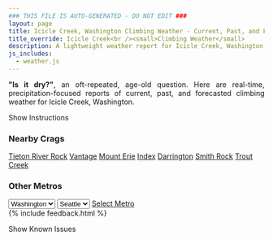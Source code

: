 ```yaml
---
### THIS FILE IS AUTO-GENERATED - DO NOT EDIT ###
layout: page
title: Icicle Creek, Washington Climbing Weather - Current, Past, and Forecasted Report
title_override: Icicle Creek<br /><small>Climbing Weather</small>
description: A lightweight weather report for Icicle Creek, Washington. Optimized for slow internet connections.
js_includes:
  - weather.js
---
```


<section class="measure center lh-copy f5-ns f6 ph2 mv4" style="text-align: justify;">
<strong>"Is it dry?"</strong>, an oft-repeated, age-old question. Here are real-time,
precipitation-focused reports of current, past, and forecasted climbing weather for Icicle Creek, Washington.
</section>

<p id="settings-toggle" class="mw5 b center tc hover-light-red black-70 pointer">Show Instructions</p>
<section id="settings" class="overflow-hidden" style="display:none;">
    <div class="mv2 ph2 center">
        <div class="fn f6 tc pv2">
            <p class="measure lh-copy center"><strong>Show/hide hourly forecasts</strong> by clicking the desired day.</p>
            <hr class="mw5 p0 mv2 o-60 b0 bt b--light-red light-red bg-light-red">
            <p class="measure lh-copy center"><strong>Current and Past conditions</strong> are measured by the nearest weather station. <strong>Forecast conditions</strong> are calculated and polled separately.</p>
            <hr class="mw5 p0 mv2 o-60 b0 bt b--light-red light-red bg-light-red">
            <p class="measure lh-copy center"><strong>Having issues?</strong> Try <a id="clear-cache" class="no-underline relative fancy-link light-red hover-light-red" href="#">clearing the local cache</a>.</p>
            <hr class="mw5 p0 mv2 o-60 b0 bt b--light-red light-red bg-light-red">
            <p class="measure lh-copy center">Weather data sourced from <a class="no-underline fancy-link relative light-red" target="_blank" href="https://www.weather.gov/documentation/services-web-api">weather.gov</a>.</p>
        </div>
    </div>
</section>
<section id="weather" data-crag="icicle-creek-washington" class="mv4-ns mv3 ph2 center"></section>
<section id="nearby" class="tc lh-copy">
  <h3>Nearby Crags</h3>
<a class="nowrap no-underline fancy-link relative light-red mh3" href="/crags/tieton-river-rock-washington-weather.html">Tieton River Rock</a>
<a class="nowrap no-underline fancy-link relative light-red mh3" href="/crags/vantage-washington-weather.html">Vantage</a>
<a class="nowrap no-underline fancy-link relative light-red mh3" href="/crags/mount-erie-washington-weather.html">Mount Erie</a>
<a class="nowrap no-underline fancy-link relative light-red mh3" href="/crags/index-washington-weather.html">Index</a>
<a class="nowrap no-underline fancy-link relative light-red mh3" href="/crags/darrington-washington-weather.html">Darrington</a>
<a class="nowrap no-underline fancy-link relative light-red mh3" href="/crags/smith-rock-oregon-weather.html">Smith Rock</a>
<a class="nowrap no-underline fancy-link relative light-red mh3" href="/crags/trout-creek-oregon-weather.html">Trout Creek</a>
</section>
<section id="nearby" class="tc lh-copy">
  <h3>Other Metros</h3>
  <select class="ma1 bg-near-white pa2" id="stateSel">
    <option value="Texas">Texas</option>
    <option value="Washington" selected>Washington</option>
    <option value="Colorado">Colorado</option>
    <option value="Tennessee">Tennessee</option>
    <option value="Utah">Utah</option>
    <option value="California">California</option>
  </select>
  <select class="ma1 bg-near-white pa2" id="citySel">
    <option value="Seattle" selected>Seattle</option>
  </select>
  <a id="selectMetro" class="f6 link dim ph3 pv2 ma1 dib white bg-light-red" href="/crags/seattle-washington-weather.html">Select Metro</a>
  <script>
    var states = [];
    states["Texas"] = "Austin"
    states["Washington"] = "Seattle"
    states["Colorado"] = "Denver"
    states["Tennessee"] = "Nashville"
    states["Utah"] = "Salt Lake City"
    states["California"] = "San Francisco|Los Angeles"
  </script>
</section>
{% include feedback.html %}
<p id="issues-toggle" class="mw5 b center tc hover-light-red black-70 pointer">Show Known Issues</p>
<section id="issues" class="overflow-hidden tc f6">
</section>

<script>
  var weekly_OTX_35_103 = {"updated":"2022-06-11T03:34:21+00:00","units":"us","forecastGenerator":"BaselineForecastGenerator","generatedAt":"2022-06-11T08:37:29+00:00","updateTime":"2022-06-11T03:34:21+00:00","validTimes":"2022-06-10T21:00:00+00:00/P7DT4H","elevation":{"unitCode":"wmoUnit:m","value":627.888},"periods":[{"number":1,"name":"Overnight","startTime":"2022-06-11T01:00:00-07:00","endTime":"2022-06-11T06:00:00-07:00","isDaytime":false,"temperature":49,"temperatureUnit":"F","temperatureTrend":null,"windSpeed":"5 mph","windDirection":"SE","icon":"https://api.weather.gov/icons/land/night/rain,50?size=medium","shortForecast":"Chance Light Rain","detailedForecast":"A chance of rain. Mostly cloudy, with a low around 49. Southeast wind around 5 mph. Chance of precipitation is 50%. New rainfall amounts less than a tenth of an inch possible."},{"number":2,"name":"Saturday","startTime":"2022-06-11T06:00:00-07:00","endTime":"2022-06-11T18:00:00-07:00","isDaytime":true,"temperature":66,"temperatureUnit":"F","temperatureTrend":"falling","windSpeed":"3 to 14 mph","windDirection":"W","icon":"https://api.weather.gov/icons/land/day/rain,20?size=medium","shortForecast":"Slight Chance Light Rain","detailedForecast":"A slight chance of rain. Mostly sunny. High near 66, with temperatures falling to around 63 in the afternoon. West wind 3 to 14 mph, with gusts as high as 23 mph. Chance of precipitation is 20%. New rainfall amounts less than a tenth of an inch possible."},{"number":3,"name":"Saturday Night","startTime":"2022-06-11T18:00:00-07:00","endTime":"2022-06-12T06:00:00-07:00","isDaytime":false,"temperature":46,"temperatureUnit":"F","temperatureTrend":null,"windSpeed":"5 to 14 mph","windDirection":"W","icon":"https://api.weather.gov/icons/land/night/rain,20/sct?size=medium","shortForecast":"Slight Chance Light Rain then Partly Cloudy","detailedForecast":"A slight chance of rain before 11pm. Partly cloudy, with a low around 46. West wind 5 to 14 mph, with gusts as high as 23 mph. Chance of precipitation is 20%."},{"number":4,"name":"Sunday","startTime":"2022-06-12T06:00:00-07:00","endTime":"2022-06-12T18:00:00-07:00","isDaytime":true,"temperature":61,"temperatureUnit":"F","temperatureTrend":null,"windSpeed":"5 to 10 mph","windDirection":"W","icon":"https://api.weather.gov/icons/land/day/rain,30/rain,40?size=medium","shortForecast":"Chance Light Rain","detailedForecast":"A chance of rain after 11am. Partly sunny, with a high near 61. West wind 5 to 10 mph. Chance of precipitation is 40%. New rainfall amounts less than a tenth of an inch possible."},{"number":5,"name":"Sunday Night","startTime":"2022-06-12T18:00:00-07:00","endTime":"2022-06-13T06:00:00-07:00","isDaytime":false,"temperature":43,"temperatureUnit":"F","temperatureTrend":null,"windSpeed":"10 mph","windDirection":"W","icon":"https://api.weather.gov/icons/land/night/rain,40?size=medium","shortForecast":"Chance Light Rain","detailedForecast":"A chance of rain before 5am, then a chance of rain showers. Mostly cloudy, with a low around 43. West wind around 10 mph. Chance of precipitation is 40%. New rainfall amounts less than a tenth of an inch possible."},{"number":6,"name":"Monday","startTime":"2022-06-13T06:00:00-07:00","endTime":"2022-06-13T18:00:00-07:00","isDaytime":true,"temperature":53,"temperatureUnit":"F","temperatureTrend":null,"windSpeed":"8 to 16 mph","windDirection":"W","icon":"https://api.weather.gov/icons/land/day/rain_showers,50?size=medium","shortForecast":"Chance Rain Showers","detailedForecast":"A chance of rain showers. Partly sunny, with a high near 53. Chance of precipitation is 50%."},{"number":7,"name":"Monday Night","startTime":"2022-06-13T18:00:00-07:00","endTime":"2022-06-14T06:00:00-07:00","isDaytime":false,"temperature":41,"temperatureUnit":"F","temperatureTrend":null,"windSpeed":"13 to 16 mph","windDirection":"W","icon":"https://api.weather.gov/icons/land/night/rain_showers,20?size=medium","shortForecast":"Slight Chance Rain Showers","detailedForecast":"A slight chance of rain showers. Mostly cloudy, with a low around 41. Chance of precipitation is 20%."},{"number":8,"name":"Tuesday","startTime":"2022-06-14T06:00:00-07:00","endTime":"2022-06-14T18:00:00-07:00","isDaytime":true,"temperature":56,"temperatureUnit":"F","temperatureTrend":null,"windSpeed":"13 mph","windDirection":"W","icon":"https://api.weather.gov/icons/land/day/rain_showers,20/sct?size=medium","shortForecast":"Slight Chance Rain Showers then Mostly Sunny","detailedForecast":"A slight chance of rain showers before 11am. Mostly sunny, with a high near 56. Chance of precipitation is 20%."},{"number":9,"name":"Tuesday Night","startTime":"2022-06-14T18:00:00-07:00","endTime":"2022-06-15T06:00:00-07:00","isDaytime":false,"temperature":41,"temperatureUnit":"F","temperatureTrend":null,"windSpeed":"8 to 13 mph","windDirection":"W","icon":"https://api.weather.gov/icons/land/night/sct?size=medium","shortForecast":"Partly Cloudy","detailedForecast":"Partly cloudy, with a low around 41."},{"number":10,"name":"Wednesday","startTime":"2022-06-15T06:00:00-07:00","endTime":"2022-06-15T18:00:00-07:00","isDaytime":true,"temperature":62,"temperatureUnit":"F","temperatureTrend":null,"windSpeed":"5 to 8 mph","windDirection":"S","icon":"https://api.weather.gov/icons/land/day/sct?size=medium","shortForecast":"Mostly Sunny","detailedForecast":"Mostly sunny, with a high near 62."},{"number":11,"name":"Wednesday Night","startTime":"2022-06-15T18:00:00-07:00","endTime":"2022-06-16T06:00:00-07:00","isDaytime":false,"temperature":46,"temperatureUnit":"F","temperatureTrend":null,"windSpeed":"7 mph","windDirection":"W","icon":"https://api.weather.gov/icons/land/night/rain_showers,20?size=medium","shortForecast":"Slight Chance Rain Showers","detailedForecast":"A slight chance of rain showers after 11pm. Partly cloudy, with a low around 46. Chance of precipitation is 20%."},{"number":12,"name":"Thursday","startTime":"2022-06-16T06:00:00-07:00","endTime":"2022-06-16T18:00:00-07:00","isDaytime":true,"temperature":65,"temperatureUnit":"F","temperatureTrend":null,"windSpeed":"8 mph","windDirection":"W","icon":"https://api.weather.gov/icons/land/day/rain_showers,30?size=medium","shortForecast":"Chance Rain Showers","detailedForecast":"A chance of rain showers. Mostly sunny, with a high near 65. Chance of precipitation is 30%."},{"number":13,"name":"Thursday Night","startTime":"2022-06-16T18:00:00-07:00","endTime":"2022-06-17T06:00:00-07:00","isDaytime":false,"temperature":47,"temperatureUnit":"F","temperatureTrend":null,"windSpeed":"8 mph","windDirection":"W","icon":"https://api.weather.gov/icons/land/night/rain_showers,20?size=medium","shortForecast":"Slight Chance Rain Showers","detailedForecast":"A slight chance of rain showers. Partly cloudy, with a low around 47. Chance of precipitation is 20%."},{"number":14,"name":"Friday","startTime":"2022-06-17T06:00:00-07:00","endTime":"2022-06-17T18:00:00-07:00","isDaytime":true,"temperature":65,"temperatureUnit":"F","temperatureTrend":null,"windSpeed":"8 mph","windDirection":"NW","icon":"https://api.weather.gov/icons/land/day/rain_showers,20?size=medium","shortForecast":"Slight Chance Rain Showers","detailedForecast":"A slight chance of rain showers. Mostly sunny, with a high near 65. Chance of precipitation is 20%."}]}
  var hourly_OTX_35_103 = {"@context":["https://geojson.org/geojson-ld/geojson-context.jsonld",{"@version":"1.1","wx":"https://api.weather.gov/ontology#","geo":"http://www.opengis.net/ont/geosparql#","unit":"http://codes.wmo.int/common/unit/","@vocab":"https://api.weather.gov/ontology#"}],"type":"Feature","geometry":{"type":"Polygon","coordinates":[[[-120.7345075,47.548385],[-120.72864890000001,47.527796900000006],[-120.69818380000001,47.5317458],[-120.70403590000001,47.5523341],[-120.7345075,47.548385]]]},"properties":{"updated":"2022-06-11T03:34:21+00:00","units":"us","forecastGenerator":"HourlyForecastGenerator","generatedAt":"2022-06-11T08:37:29+00:00","updateTime":"2022-06-11T03:34:21+00:00","validTimes":"2022-06-10T21:00:00+00:00/P7DT4H","elevation":{"unitCode":"wmoUnit:m","value":627.888},"periods":[{"number":1,"name":"","startTime":"2022-06-11T01:00:00-07:00","endTime":"2022-06-11T02:00:00-07:00","isDaytime":false,"temperature":51,"temperatureUnit":"F","temperatureTrend":null,"windSpeed":"5 mph","windDirection":"SE","icon":"https://api.weather.gov/icons/land/night/rain,50?size=small","shortForecast":"Chance Light Rain","detailedForecast":""},{"number":2,"name":"","startTime":"2022-06-11T02:00:00-07:00","endTime":"2022-06-11T03:00:00-07:00","isDaytime":false,"temperature":50,"temperatureUnit":"F","temperatureTrend":null,"windSpeed":"3 mph","windDirection":"NE","icon":"https://api.weather.gov/icons/land/night/rain,50?size=small","shortForecast":"Chance Light Rain","detailedForecast":""},{"number":3,"name":"","startTime":"2022-06-11T03:00:00-07:00","endTime":"2022-06-11T04:00:00-07:00","isDaytime":false,"temperature":50,"temperatureUnit":"F","temperatureTrend":null,"windSpeed":"2 mph","windDirection":"N","icon":"https://api.weather.gov/icons/land/night/rain,50?size=small","shortForecast":"Chance Light Rain","detailedForecast":""},{"number":4,"name":"","startTime":"2022-06-11T04:00:00-07:00","endTime":"2022-06-11T05:00:00-07:00","isDaytime":false,"temperature":50,"temperatureUnit":"F","temperatureTrend":null,"windSpeed":"5 mph","windDirection":"SE","icon":"https://api.weather.gov/icons/land/night/rain,50?size=small","shortForecast":"Chance Light Rain","detailedForecast":""},{"number":5,"name":"","startTime":"2022-06-11T05:00:00-07:00","endTime":"2022-06-11T06:00:00-07:00","isDaytime":false,"temperature":49,"temperatureUnit":"F","temperatureTrend":null,"windSpeed":"3 mph","windDirection":"S","icon":"https://api.weather.gov/icons/land/night/rain,20?size=small","shortForecast":"Slight Chance Light Rain","detailedForecast":""},{"number":6,"name":"","startTime":"2022-06-11T06:00:00-07:00","endTime":"2022-06-11T07:00:00-07:00","isDaytime":true,"temperature":49,"temperatureUnit":"F","temperatureTrend":null,"windSpeed":"3 mph","windDirection":"S","icon":"https://api.weather.gov/icons/land/day/rain,20?size=small","shortForecast":"Slight Chance Light Rain","detailedForecast":""},{"number":7,"name":"","startTime":"2022-06-11T07:00:00-07:00","endTime":"2022-06-11T08:00:00-07:00","isDaytime":true,"temperature":53,"temperatureUnit":"F","temperatureTrend":null,"windSpeed":"3 mph","windDirection":"S","icon":"https://api.weather.gov/icons/land/day/rain,20?size=small","shortForecast":"Slight Chance Light Rain","detailedForecast":""},{"number":8,"name":"","startTime":"2022-06-11T08:00:00-07:00","endTime":"2022-06-11T09:00:00-07:00","isDaytime":true,"temperature":55,"temperatureUnit":"F","temperatureTrend":null,"windSpeed":"5 mph","windDirection":"NW","icon":"https://api.weather.gov/icons/land/day/rain,20?size=small","shortForecast":"Slight Chance Light Rain","detailedForecast":""},{"number":9,"name":"","startTime":"2022-06-11T09:00:00-07:00","endTime":"2022-06-11T10:00:00-07:00","isDaytime":true,"temperature":58,"temperatureUnit":"F","temperatureTrend":null,"windSpeed":"5 mph","windDirection":"NW","icon":"https://api.weather.gov/icons/land/day/rain,20?size=small","shortForecast":"Slight Chance Light Rain","detailedForecast":""},{"number":10,"name":"","startTime":"2022-06-11T10:00:00-07:00","endTime":"2022-06-11T11:00:00-07:00","isDaytime":true,"temperature":60,"temperatureUnit":"F","temperatureTrend":null,"windSpeed":"5 mph","windDirection":"NW","icon":"https://api.weather.gov/icons/land/day/rain,20?size=small","shortForecast":"Slight Chance Light Rain","detailedForecast":""},{"number":11,"name":"","startTime":"2022-06-11T11:00:00-07:00","endTime":"2022-06-11T12:00:00-07:00","isDaytime":true,"temperature":61,"temperatureUnit":"F","temperatureTrend":null,"windSpeed":"10 mph","windDirection":"NW","icon":"https://api.weather.gov/icons/land/day/rain,20?size=small","shortForecast":"Slight Chance Light Rain","detailedForecast":""},{"number":12,"name":"","startTime":"2022-06-11T12:00:00-07:00","endTime":"2022-06-11T13:00:00-07:00","isDaytime":true,"temperature":64,"temperatureUnit":"F","temperatureTrend":null,"windSpeed":"10 mph","windDirection":"NW","icon":"https://api.weather.gov/icons/land/day/rain,20?size=small","shortForecast":"Slight Chance Light Rain","detailedForecast":""},{"number":13,"name":"","startTime":"2022-06-11T13:00:00-07:00","endTime":"2022-06-11T14:00:00-07:00","isDaytime":true,"temperature":65,"temperatureUnit":"F","temperatureTrend":null,"windSpeed":"10 mph","windDirection":"NW","icon":"https://api.weather.gov/icons/land/day/rain,20?size=small","shortForecast":"Slight Chance Light Rain","detailedForecast":""},{"number":14,"name":"","startTime":"2022-06-11T14:00:00-07:00","endTime":"2022-06-11T15:00:00-07:00","isDaytime":true,"temperature":65,"temperatureUnit":"F","temperatureTrend":null,"windSpeed":"14 mph","windDirection":"W","icon":"https://api.weather.gov/icons/land/day/rain,20?size=small","shortForecast":"Slight Chance Light Rain","detailedForecast":""},{"number":15,"name":"","startTime":"2022-06-11T15:00:00-07:00","endTime":"2022-06-11T16:00:00-07:00","isDaytime":true,"temperature":66,"temperatureUnit":"F","temperatureTrend":null,"windSpeed":"14 mph","windDirection":"W","icon":"https://api.weather.gov/icons/land/day/rain,20?size=small","shortForecast":"Slight Chance Light Rain","detailedForecast":""},{"number":16,"name":"","startTime":"2022-06-11T16:00:00-07:00","endTime":"2022-06-11T17:00:00-07:00","isDaytime":true,"temperature":65,"temperatureUnit":"F","temperatureTrend":null,"windSpeed":"14 mph","windDirection":"W","icon":"https://api.weather.gov/icons/land/day/rain?size=small","shortForecast":"Slight Chance Light Rain","detailedForecast":""},{"number":17,"name":"","startTime":"2022-06-11T17:00:00-07:00","endTime":"2022-06-11T18:00:00-07:00","isDaytime":true,"temperature":63,"temperatureUnit":"F","temperatureTrend":null,"windSpeed":"14 mph","windDirection":"W","icon":"https://api.weather.gov/icons/land/day/rain?size=small","shortForecast":"Slight Chance Light Rain","detailedForecast":""},{"number":18,"name":"","startTime":"2022-06-11T18:00:00-07:00","endTime":"2022-06-11T19:00:00-07:00","isDaytime":false,"temperature":62,"temperatureUnit":"F","temperatureTrend":null,"windSpeed":"14 mph","windDirection":"W","icon":"https://api.weather.gov/icons/land/night/rain?size=small","shortForecast":"Slight Chance Light Rain","detailedForecast":""},{"number":19,"name":"","startTime":"2022-06-11T19:00:00-07:00","endTime":"2022-06-11T20:00:00-07:00","isDaytime":false,"temperature":59,"temperatureUnit":"F","temperatureTrend":null,"windSpeed":"14 mph","windDirection":"W","icon":"https://api.weather.gov/icons/land/night/rain?size=small","shortForecast":"Slight Chance Light Rain","detailedForecast":""},{"number":20,"name":"","startTime":"2022-06-11T20:00:00-07:00","endTime":"2022-06-11T21:00:00-07:00","isDaytime":false,"temperature":56,"temperatureUnit":"F","temperatureTrend":null,"windSpeed":"14 mph","windDirection":"W","icon":"https://api.weather.gov/icons/land/night/rain?size=small","shortForecast":"Slight Chance Light Rain","detailedForecast":""},{"number":21,"name":"","startTime":"2022-06-11T21:00:00-07:00","endTime":"2022-06-11T22:00:00-07:00","isDaytime":false,"temperature":52,"temperatureUnit":"F","temperatureTrend":null,"windSpeed":"14 mph","windDirection":"W","icon":"https://api.weather.gov/icons/land/night/rain?size=small","shortForecast":"Slight Chance Light Rain","detailedForecast":""},{"number":22,"name":"","startTime":"2022-06-11T22:00:00-07:00","endTime":"2022-06-11T23:00:00-07:00","isDaytime":false,"temperature":52,"temperatureUnit":"F","temperatureTrend":null,"windSpeed":"14 mph","windDirection":"W","icon":"https://api.weather.gov/icons/land/night/rain?size=small","shortForecast":"Slight Chance Light Rain","detailedForecast":""},{"number":23,"name":"","startTime":"2022-06-11T23:00:00-07:00","endTime":"2022-06-12T00:00:00-07:00","isDaytime":false,"temperature":49,"temperatureUnit":"F","temperatureTrend":null,"windSpeed":"12 mph","windDirection":"W","icon":"https://api.weather.gov/icons/land/night/few?size=small","shortForecast":"Mostly Clear","detailedForecast":""},{"number":24,"name":"","startTime":"2022-06-12T00:00:00-07:00","endTime":"2022-06-12T01:00:00-07:00","isDaytime":false,"temperature":48,"temperatureUnit":"F","temperatureTrend":null,"windSpeed":"12 mph","windDirection":"W","icon":"https://api.weather.gov/icons/land/night/few?size=small","shortForecast":"Mostly Clear","detailedForecast":""},{"number":25,"name":"","startTime":"2022-06-12T01:00:00-07:00","endTime":"2022-06-12T02:00:00-07:00","isDaytime":false,"temperature":47,"temperatureUnit":"F","temperatureTrend":null,"windSpeed":"12 mph","windDirection":"W","icon":"https://api.weather.gov/icons/land/night/few?size=small","shortForecast":"Mostly Clear","detailedForecast":""},{"number":26,"name":"","startTime":"2022-06-12T02:00:00-07:00","endTime":"2022-06-12T03:00:00-07:00","isDaytime":false,"temperature":47,"temperatureUnit":"F","temperatureTrend":null,"windSpeed":"7 mph","windDirection":"W","icon":"https://api.weather.gov/icons/land/night/sct?size=small","shortForecast":"Partly Cloudy","detailedForecast":""},{"number":27,"name":"","startTime":"2022-06-12T03:00:00-07:00","endTime":"2022-06-12T04:00:00-07:00","isDaytime":false,"temperature":47,"temperatureUnit":"F","temperatureTrend":null,"windSpeed":"7 mph","windDirection":"W","icon":"https://api.weather.gov/icons/land/night/sct?size=small","shortForecast":"Partly Cloudy","detailedForecast":""},{"number":28,"name":"","startTime":"2022-06-12T04:00:00-07:00","endTime":"2022-06-12T05:00:00-07:00","isDaytime":false,"temperature":46,"temperatureUnit":"F","temperatureTrend":null,"windSpeed":"7 mph","windDirection":"W","icon":"https://api.weather.gov/icons/land/night/sct?size=small","shortForecast":"Partly Cloudy","detailedForecast":""},{"number":29,"name":"","startTime":"2022-06-12T05:00:00-07:00","endTime":"2022-06-12T06:00:00-07:00","isDaytime":false,"temperature":46,"temperatureUnit":"F","temperatureTrend":null,"windSpeed":"5 mph","windDirection":"W","icon":"https://api.weather.gov/icons/land/night/sct?size=small","shortForecast":"Partly Cloudy","detailedForecast":""},{"number":30,"name":"","startTime":"2022-06-12T06:00:00-07:00","endTime":"2022-06-12T07:00:00-07:00","isDaytime":true,"temperature":48,"temperatureUnit":"F","temperatureTrend":null,"windSpeed":"5 mph","windDirection":"W","icon":"https://api.weather.gov/icons/land/day/sct?size=small","shortForecast":"Mostly Sunny","detailedForecast":""},{"number":31,"name":"","startTime":"2022-06-12T07:00:00-07:00","endTime":"2022-06-12T08:00:00-07:00","isDaytime":true,"temperature":51,"temperatureUnit":"F","temperatureTrend":null,"windSpeed":"5 mph","windDirection":"W","icon":"https://api.weather.gov/icons/land/day/sct?size=small","shortForecast":"Mostly Sunny","detailedForecast":""},{"number":32,"name":"","startTime":"2022-06-12T08:00:00-07:00","endTime":"2022-06-12T09:00:00-07:00","isDaytime":true,"temperature":53,"temperatureUnit":"F","temperatureTrend":null,"windSpeed":"6 mph","windDirection":"NW","icon":"https://api.weather.gov/icons/land/day/sct?size=small","shortForecast":"Mostly Sunny","detailedForecast":""},{"number":33,"name":"","startTime":"2022-06-12T09:00:00-07:00","endTime":"2022-06-12T10:00:00-07:00","isDaytime":true,"temperature":56,"temperatureUnit":"F","temperatureTrend":null,"windSpeed":"6 mph","windDirection":"NW","icon":"https://api.weather.gov/icons/land/day/sct?size=small","shortForecast":"Mostly Sunny","detailedForecast":""},{"number":34,"name":"","startTime":"2022-06-12T10:00:00-07:00","endTime":"2022-06-12T11:00:00-07:00","isDaytime":true,"temperature":58,"temperatureUnit":"F","temperatureTrend":null,"windSpeed":"6 mph","windDirection":"NW","icon":"https://api.weather.gov/icons/land/day/sct?size=small","shortForecast":"Mostly Sunny","detailedForecast":""},{"number":35,"name":"","startTime":"2022-06-12T11:00:00-07:00","endTime":"2022-06-12T12:00:00-07:00","isDaytime":true,"temperature":60,"temperatureUnit":"F","temperatureTrend":null,"windSpeed":"7 mph","windDirection":"NW","icon":"https://api.weather.gov/icons/land/day/rain?size=small","shortForecast":"Chance Light Rain","detailedForecast":""},{"number":36,"name":"","startTime":"2022-06-12T12:00:00-07:00","endTime":"2022-06-12T13:00:00-07:00","isDaytime":true,"temperature":61,"temperatureUnit":"F","temperatureTrend":null,"windSpeed":"7 mph","windDirection":"NW","icon":"https://api.weather.gov/icons/land/day/rain?size=small","shortForecast":"Chance Light Rain","detailedForecast":""},{"number":37,"name":"","startTime":"2022-06-12T13:00:00-07:00","endTime":"2022-06-12T14:00:00-07:00","isDaytime":true,"temperature":61,"temperatureUnit":"F","temperatureTrend":null,"windSpeed":"7 mph","windDirection":"NW","icon":"https://api.weather.gov/icons/land/day/rain?size=small","shortForecast":"Chance Light Rain","detailedForecast":""},{"number":38,"name":"","startTime":"2022-06-12T14:00:00-07:00","endTime":"2022-06-12T15:00:00-07:00","isDaytime":true,"temperature":61,"temperatureUnit":"F","temperatureTrend":null,"windSpeed":"8 mph","windDirection":"W","icon":"https://api.weather.gov/icons/land/day/rain?size=small","shortForecast":"Chance Light Rain","detailedForecast":""},{"number":39,"name":"","startTime":"2022-06-12T15:00:00-07:00","endTime":"2022-06-12T16:00:00-07:00","isDaytime":true,"temperature":60,"temperatureUnit":"F","temperatureTrend":null,"windSpeed":"8 mph","windDirection":"W","icon":"https://api.weather.gov/icons/land/day/rain?size=small","shortForecast":"Chance Light Rain","detailedForecast":""},{"number":40,"name":"","startTime":"2022-06-12T16:00:00-07:00","endTime":"2022-06-12T17:00:00-07:00","isDaytime":true,"temperature":58,"temperatureUnit":"F","temperatureTrend":null,"windSpeed":"8 mph","windDirection":"W","icon":"https://api.weather.gov/icons/land/day/rain?size=small","shortForecast":"Chance Light Rain","detailedForecast":""},{"number":41,"name":"","startTime":"2022-06-12T17:00:00-07:00","endTime":"2022-06-12T18:00:00-07:00","isDaytime":true,"temperature":56,"temperatureUnit":"F","temperatureTrend":null,"windSpeed":"10 mph","windDirection":"W","icon":"https://api.weather.gov/icons/land/day/rain?size=small","shortForecast":"Chance Light Rain","detailedForecast":""},{"number":42,"name":"","startTime":"2022-06-12T18:00:00-07:00","endTime":"2022-06-12T19:00:00-07:00","isDaytime":false,"temperature":53,"temperatureUnit":"F","temperatureTrend":null,"windSpeed":"10 mph","windDirection":"W","icon":"https://api.weather.gov/icons/land/night/rain?size=small","shortForecast":"Chance Light Rain","detailedForecast":""},{"number":43,"name":"","startTime":"2022-06-12T19:00:00-07:00","endTime":"2022-06-12T20:00:00-07:00","isDaytime":false,"temperature":50,"temperatureUnit":"F","temperatureTrend":null,"windSpeed":"10 mph","windDirection":"W","icon":"https://api.weather.gov/icons/land/night/rain?size=small","shortForecast":"Chance Light Rain","detailedForecast":""},{"number":44,"name":"","startTime":"2022-06-12T20:00:00-07:00","endTime":"2022-06-12T21:00:00-07:00","isDaytime":false,"temperature":48,"temperatureUnit":"F","temperatureTrend":null,"windSpeed":"10 mph","windDirection":"W","icon":"https://api.weather.gov/icons/land/night/rain?size=small","shortForecast":"Chance Light Rain","detailedForecast":""},{"number":45,"name":"","startTime":"2022-06-12T21:00:00-07:00","endTime":"2022-06-12T22:00:00-07:00","isDaytime":false,"temperature":47,"temperatureUnit":"F","temperatureTrend":null,"windSpeed":"10 mph","windDirection":"W","icon":"https://api.weather.gov/icons/land/night/rain?size=small","shortForecast":"Chance Light Rain","detailedForecast":""},{"number":46,"name":"","startTime":"2022-06-12T22:00:00-07:00","endTime":"2022-06-12T23:00:00-07:00","isDaytime":false,"temperature":46,"temperatureUnit":"F","temperatureTrend":null,"windSpeed":"10 mph","windDirection":"W","icon":"https://api.weather.gov/icons/land/night/rain?size=small","shortForecast":"Chance Light Rain","detailedForecast":""},{"number":47,"name":"","startTime":"2022-06-12T23:00:00-07:00","endTime":"2022-06-13T00:00:00-07:00","isDaytime":false,"temperature":46,"temperatureUnit":"F","temperatureTrend":null,"windSpeed":"10 mph","windDirection":"W","icon":"https://api.weather.gov/icons/land/night/rain?size=small","shortForecast":"Chance Light Rain","detailedForecast":""},{"number":48,"name":"","startTime":"2022-06-13T00:00:00-07:00","endTime":"2022-06-13T01:00:00-07:00","isDaytime":false,"temperature":45,"temperatureUnit":"F","temperatureTrend":null,"windSpeed":"10 mph","windDirection":"W","icon":"https://api.weather.gov/icons/land/night/rain?size=small","shortForecast":"Chance Light Rain","detailedForecast":""},{"number":49,"name":"","startTime":"2022-06-13T01:00:00-07:00","endTime":"2022-06-13T02:00:00-07:00","isDaytime":false,"temperature":45,"temperatureUnit":"F","temperatureTrend":null,"windSpeed":"10 mph","windDirection":"W","icon":"https://api.weather.gov/icons/land/night/rain?size=small","shortForecast":"Chance Light Rain","detailedForecast":""},{"number":50,"name":"","startTime":"2022-06-13T02:00:00-07:00","endTime":"2022-06-13T03:00:00-07:00","isDaytime":false,"temperature":44,"temperatureUnit":"F","temperatureTrend":null,"windSpeed":"9 mph","windDirection":"W","icon":"https://api.weather.gov/icons/land/night/rain?size=small","shortForecast":"Chance Light Rain","detailedForecast":""},{"number":51,"name":"","startTime":"2022-06-13T03:00:00-07:00","endTime":"2022-06-13T04:00:00-07:00","isDaytime":false,"temperature":44,"temperatureUnit":"F","temperatureTrend":null,"windSpeed":"9 mph","windDirection":"W","icon":"https://api.weather.gov/icons/land/night/rain?size=small","shortForecast":"Chance Light Rain","detailedForecast":""},{"number":52,"name":"","startTime":"2022-06-13T04:00:00-07:00","endTime":"2022-06-13T05:00:00-07:00","isDaytime":false,"temperature":43,"temperatureUnit":"F","temperatureTrend":null,"windSpeed":"9 mph","windDirection":"W","icon":"https://api.weather.gov/icons/land/night/rain?size=small","shortForecast":"Chance Light Rain","detailedForecast":""},{"number":53,"name":"","startTime":"2022-06-13T05:00:00-07:00","endTime":"2022-06-13T06:00:00-07:00","isDaytime":false,"temperature":43,"temperatureUnit":"F","temperatureTrend":null,"windSpeed":"8 mph","windDirection":"W","icon":"https://api.weather.gov/icons/land/night/rain_showers?size=small","shortForecast":"Chance Rain Showers","detailedForecast":""},{"number":54,"name":"","startTime":"2022-06-13T06:00:00-07:00","endTime":"2022-06-13T07:00:00-07:00","isDaytime":true,"temperature":44,"temperatureUnit":"F","temperatureTrend":null,"windSpeed":"8 mph","windDirection":"W","icon":"https://api.weather.gov/icons/land/day/rain_showers?size=small","shortForecast":"Chance Rain Showers","detailedForecast":""},{"number":55,"name":"","startTime":"2022-06-13T07:00:00-07:00","endTime":"2022-06-13T08:00:00-07:00","isDaytime":true,"temperature":45,"temperatureUnit":"F","temperatureTrend":null,"windSpeed":"8 mph","windDirection":"W","icon":"https://api.weather.gov/icons/land/day/rain_showers?size=small","shortForecast":"Chance Rain Showers","detailedForecast":""},{"number":56,"name":"","startTime":"2022-06-13T08:00:00-07:00","endTime":"2022-06-13T09:00:00-07:00","isDaytime":true,"temperature":46,"temperatureUnit":"F","temperatureTrend":null,"windSpeed":"12 mph","windDirection":"W","icon":"https://api.weather.gov/icons/land/day/rain_showers?size=small","shortForecast":"Chance Rain Showers","detailedForecast":""},{"number":57,"name":"","startTime":"2022-06-13T09:00:00-07:00","endTime":"2022-06-13T10:00:00-07:00","isDaytime":true,"temperature":47,"temperatureUnit":"F","temperatureTrend":null,"windSpeed":"12 mph","windDirection":"W","icon":"https://api.weather.gov/icons/land/day/rain_showers?size=small","shortForecast":"Chance Rain Showers","detailedForecast":""},{"number":58,"name":"","startTime":"2022-06-13T10:00:00-07:00","endTime":"2022-06-13T11:00:00-07:00","isDaytime":true,"temperature":48,"temperatureUnit":"F","temperatureTrend":null,"windSpeed":"12 mph","windDirection":"W","icon":"https://api.weather.gov/icons/land/day/rain_showers?size=small","shortForecast":"Chance Rain Showers","detailedForecast":""},{"number":59,"name":"","startTime":"2022-06-13T11:00:00-07:00","endTime":"2022-06-13T12:00:00-07:00","isDaytime":true,"temperature":49,"temperatureUnit":"F","temperatureTrend":null,"windSpeed":"14 mph","windDirection":"W","icon":"https://api.weather.gov/icons/land/day/rain_showers?size=small","shortForecast":"Chance Rain Showers","detailedForecast":""},{"number":60,"name":"","startTime":"2022-06-13T12:00:00-07:00","endTime":"2022-06-13T13:00:00-07:00","isDaytime":true,"temperature":50,"temperatureUnit":"F","temperatureTrend":null,"windSpeed":"14 mph","windDirection":"W","icon":"https://api.weather.gov/icons/land/day/rain_showers?size=small","shortForecast":"Chance Rain Showers","detailedForecast":""},{"number":61,"name":"","startTime":"2022-06-13T13:00:00-07:00","endTime":"2022-06-13T14:00:00-07:00","isDaytime":true,"temperature":50,"temperatureUnit":"F","temperatureTrend":null,"windSpeed":"14 mph","windDirection":"W","icon":"https://api.weather.gov/icons/land/day/rain_showers?size=small","shortForecast":"Chance Rain Showers","detailedForecast":""},{"number":62,"name":"","startTime":"2022-06-13T14:00:00-07:00","endTime":"2022-06-13T15:00:00-07:00","isDaytime":true,"temperature":50,"temperatureUnit":"F","temperatureTrend":null,"windSpeed":"14 mph","windDirection":"W","icon":"https://api.weather.gov/icons/land/day/rain_showers?size=small","shortForecast":"Chance Rain Showers","detailedForecast":""},{"number":63,"name":"","startTime":"2022-06-13T15:00:00-07:00","endTime":"2022-06-13T16:00:00-07:00","isDaytime":true,"temperature":50,"temperatureUnit":"F","temperatureTrend":null,"windSpeed":"14 mph","windDirection":"W","icon":"https://api.weather.gov/icons/land/day/rain_showers?size=small","shortForecast":"Chance Rain Showers","detailedForecast":""},{"number":64,"name":"","startTime":"2022-06-13T16:00:00-07:00","endTime":"2022-06-13T17:00:00-07:00","isDaytime":true,"temperature":50,"temperatureUnit":"F","temperatureTrend":null,"windSpeed":"14 mph","windDirection":"W","icon":"https://api.weather.gov/icons/land/day/rain_showers?size=small","shortForecast":"Chance Rain Showers","detailedForecast":""},{"number":65,"name":"","startTime":"2022-06-13T17:00:00-07:00","endTime":"2022-06-13T18:00:00-07:00","isDaytime":true,"temperature":49,"temperatureUnit":"F","temperatureTrend":null,"windSpeed":"16 mph","windDirection":"W","icon":"https://api.weather.gov/icons/land/day/rain_showers?size=small","shortForecast":"Slight Chance Rain Showers","detailedForecast":""},{"number":66,"name":"","startTime":"2022-06-13T18:00:00-07:00","endTime":"2022-06-13T19:00:00-07:00","isDaytime":false,"temperature":48,"temperatureUnit":"F","temperatureTrend":null,"windSpeed":"16 mph","windDirection":"W","icon":"https://api.weather.gov/icons/land/night/rain_showers?size=small","shortForecast":"Slight Chance Rain Showers","detailedForecast":""},{"number":67,"name":"","startTime":"2022-06-13T19:00:00-07:00","endTime":"2022-06-13T20:00:00-07:00","isDaytime":false,"temperature":46,"temperatureUnit":"F","temperatureTrend":null,"windSpeed":"16 mph","windDirection":"W","icon":"https://api.weather.gov/icons/land/night/rain_showers?size=small","shortForecast":"Slight Chance Rain Showers","detailedForecast":""},{"number":68,"name":"","startTime":"2022-06-13T20:00:00-07:00","endTime":"2022-06-13T21:00:00-07:00","isDaytime":false,"temperature":45,"temperatureUnit":"F","temperatureTrend":null,"windSpeed":"14 mph","windDirection":"W","icon":"https://api.weather.gov/icons/land/night/rain_showers?size=small","shortForecast":"Slight Chance Rain Showers","detailedForecast":""},{"number":69,"name":"","startTime":"2022-06-13T21:00:00-07:00","endTime":"2022-06-13T22:00:00-07:00","isDaytime":false,"temperature":44,"temperatureUnit":"F","temperatureTrend":null,"windSpeed":"14 mph","windDirection":"W","icon":"https://api.weather.gov/icons/land/night/rain_showers?size=small","shortForecast":"Slight Chance Rain Showers","detailedForecast":""},{"number":70,"name":"","startTime":"2022-06-13T22:00:00-07:00","endTime":"2022-06-13T23:00:00-07:00","isDaytime":false,"temperature":44,"temperatureUnit":"F","temperatureTrend":null,"windSpeed":"14 mph","windDirection":"W","icon":"https://api.weather.gov/icons/land/night/rain_showers?size=small","shortForecast":"Slight Chance Rain Showers","detailedForecast":""},{"number":71,"name":"","startTime":"2022-06-13T23:00:00-07:00","endTime":"2022-06-14T00:00:00-07:00","isDaytime":false,"temperature":44,"temperatureUnit":"F","temperatureTrend":null,"windSpeed":"13 mph","windDirection":"W","icon":"https://api.weather.gov/icons/land/night/rain_showers?size=small","shortForecast":"Slight Chance Rain Showers","detailedForecast":""},{"number":72,"name":"","startTime":"2022-06-14T00:00:00-07:00","endTime":"2022-06-14T01:00:00-07:00","isDaytime":false,"temperature":44,"temperatureUnit":"F","temperatureTrend":null,"windSpeed":"13 mph","windDirection":"W","icon":"https://api.weather.gov/icons/land/night/rain_showers?size=small","shortForecast":"Slight Chance Rain Showers","detailedForecast":""},{"number":73,"name":"","startTime":"2022-06-14T01:00:00-07:00","endTime":"2022-06-14T02:00:00-07:00","isDaytime":false,"temperature":44,"temperatureUnit":"F","temperatureTrend":null,"windSpeed":"13 mph","windDirection":"W","icon":"https://api.weather.gov/icons/land/night/rain_showers?size=small","shortForecast":"Slight Chance Rain Showers","detailedForecast":""},{"number":74,"name":"","startTime":"2022-06-14T02:00:00-07:00","endTime":"2022-06-14T03:00:00-07:00","isDaytime":false,"temperature":44,"temperatureUnit":"F","temperatureTrend":null,"windSpeed":"14 mph","windDirection":"W","icon":"https://api.weather.gov/icons/land/night/rain_showers?size=small","shortForecast":"Slight Chance Rain Showers","detailedForecast":""},{"number":75,"name":"","startTime":"2022-06-14T03:00:00-07:00","endTime":"2022-06-14T04:00:00-07:00","isDaytime":false,"temperature":43,"temperatureUnit":"F","temperatureTrend":null,"windSpeed":"14 mph","windDirection":"W","icon":"https://api.weather.gov/icons/land/night/rain_showers?size=small","shortForecast":"Slight Chance Rain Showers","detailedForecast":""},{"number":76,"name":"","startTime":"2022-06-14T04:00:00-07:00","endTime":"2022-06-14T05:00:00-07:00","isDaytime":false,"temperature":43,"temperatureUnit":"F","temperatureTrend":null,"windSpeed":"14 mph","windDirection":"W","icon":"https://api.weather.gov/icons/land/night/rain_showers?size=small","shortForecast":"Slight Chance Rain Showers","detailedForecast":""},{"number":77,"name":"","startTime":"2022-06-14T05:00:00-07:00","endTime":"2022-06-14T06:00:00-07:00","isDaytime":false,"temperature":43,"temperatureUnit":"F","temperatureTrend":null,"windSpeed":"13 mph","windDirection":"W","icon":"https://api.weather.gov/icons/land/night/rain_showers?size=small","shortForecast":"Slight Chance Rain Showers","detailedForecast":""},{"number":78,"name":"","startTime":"2022-06-14T06:00:00-07:00","endTime":"2022-06-14T07:00:00-07:00","isDaytime":true,"temperature":44,"temperatureUnit":"F","temperatureTrend":null,"windSpeed":"13 mph","windDirection":"W","icon":"https://api.weather.gov/icons/land/day/rain_showers?size=small","shortForecast":"Slight Chance Rain Showers","detailedForecast":""},{"number":79,"name":"","startTime":"2022-06-14T07:00:00-07:00","endTime":"2022-06-14T08:00:00-07:00","isDaytime":true,"temperature":45,"temperatureUnit":"F","temperatureTrend":null,"windSpeed":"13 mph","windDirection":"W","icon":"https://api.weather.gov/icons/land/day/rain_showers?size=small","shortForecast":"Slight Chance Rain Showers","detailedForecast":""},{"number":80,"name":"","startTime":"2022-06-14T08:00:00-07:00","endTime":"2022-06-14T09:00:00-07:00","isDaytime":true,"temperature":47,"temperatureUnit":"F","temperatureTrend":null,"windSpeed":"12 mph","windDirection":"W","icon":"https://api.weather.gov/icons/land/day/rain_showers?size=small","shortForecast":"Slight Chance Rain Showers","detailedForecast":""},{"number":81,"name":"","startTime":"2022-06-14T09:00:00-07:00","endTime":"2022-06-14T10:00:00-07:00","isDaytime":true,"temperature":48,"temperatureUnit":"F","temperatureTrend":null,"windSpeed":"12 mph","windDirection":"W","icon":"https://api.weather.gov/icons/land/day/rain_showers?size=small","shortForecast":"Slight Chance Rain Showers","detailedForecast":""},{"number":82,"name":"","startTime":"2022-06-14T10:00:00-07:00","endTime":"2022-06-14T11:00:00-07:00","isDaytime":true,"temperature":49,"temperatureUnit":"F","temperatureTrend":null,"windSpeed":"12 mph","windDirection":"W","icon":"https://api.weather.gov/icons/land/day/rain_showers?size=small","shortForecast":"Slight Chance Rain Showers","detailedForecast":""},{"number":83,"name":"","startTime":"2022-06-14T11:00:00-07:00","endTime":"2022-06-14T12:00:00-07:00","isDaytime":true,"temperature":50,"temperatureUnit":"F","temperatureTrend":null,"windSpeed":"13 mph","windDirection":"W","icon":"https://api.weather.gov/icons/land/day/sct?size=small","shortForecast":"Mostly Sunny","detailedForecast":""},{"number":84,"name":"","startTime":"2022-06-14T12:00:00-07:00","endTime":"2022-06-14T13:00:00-07:00","isDaytime":true,"temperature":51,"temperatureUnit":"F","temperatureTrend":null,"windSpeed":"13 mph","windDirection":"W","icon":"https://api.weather.gov/icons/land/day/sct?size=small","shortForecast":"Mostly Sunny","detailedForecast":""},{"number":85,"name":"","startTime":"2022-06-14T13:00:00-07:00","endTime":"2022-06-14T14:00:00-07:00","isDaytime":true,"temperature":52,"temperatureUnit":"F","temperatureTrend":null,"windSpeed":"13 mph","windDirection":"W","icon":"https://api.weather.gov/icons/land/day/sct?size=small","shortForecast":"Mostly Sunny","detailedForecast":""},{"number":86,"name":"","startTime":"2022-06-14T14:00:00-07:00","endTime":"2022-06-14T15:00:00-07:00","isDaytime":true,"temperature":53,"temperatureUnit":"F","temperatureTrend":null,"windSpeed":"13 mph","windDirection":"NW","icon":"https://api.weather.gov/icons/land/day/sct?size=small","shortForecast":"Mostly Sunny","detailedForecast":""},{"number":87,"name":"","startTime":"2022-06-14T15:00:00-07:00","endTime":"2022-06-14T16:00:00-07:00","isDaytime":true,"temperature":54,"temperatureUnit":"F","temperatureTrend":null,"windSpeed":"13 mph","windDirection":"NW","icon":"https://api.weather.gov/icons/land/day/sct?size=small","shortForecast":"Mostly Sunny","detailedForecast":""},{"number":88,"name":"","startTime":"2022-06-14T16:00:00-07:00","endTime":"2022-06-14T17:00:00-07:00","isDaytime":true,"temperature":54,"temperatureUnit":"F","temperatureTrend":null,"windSpeed":"13 mph","windDirection":"NW","icon":"https://api.weather.gov/icons/land/day/sct?size=small","shortForecast":"Mostly Sunny","detailedForecast":""},{"number":89,"name":"","startTime":"2022-06-14T17:00:00-07:00","endTime":"2022-06-14T18:00:00-07:00","isDaytime":true,"temperature":53,"temperatureUnit":"F","temperatureTrend":null,"windSpeed":"13 mph","windDirection":"W","icon":"https://api.weather.gov/icons/land/day/sct?size=small","shortForecast":"Mostly Sunny","detailedForecast":""},{"number":90,"name":"","startTime":"2022-06-14T18:00:00-07:00","endTime":"2022-06-14T19:00:00-07:00","isDaytime":false,"temperature":52,"temperatureUnit":"F","temperatureTrend":null,"windSpeed":"13 mph","windDirection":"W","icon":"https://api.weather.gov/icons/land/night/sct?size=small","shortForecast":"Partly Cloudy","detailedForecast":""},{"number":91,"name":"","startTime":"2022-06-14T19:00:00-07:00","endTime":"2022-06-14T20:00:00-07:00","isDaytime":false,"temperature":50,"temperatureUnit":"F","temperatureTrend":null,"windSpeed":"13 mph","windDirection":"W","icon":"https://api.weather.gov/icons/land/night/sct?size=small","shortForecast":"Partly Cloudy","detailedForecast":""},{"number":92,"name":"","startTime":"2022-06-14T20:00:00-07:00","endTime":"2022-06-14T21:00:00-07:00","isDaytime":false,"temperature":48,"temperatureUnit":"F","temperatureTrend":null,"windSpeed":"12 mph","windDirection":"W","icon":"https://api.weather.gov/icons/land/night/sct?size=small","shortForecast":"Partly Cloudy","detailedForecast":""},{"number":93,"name":"","startTime":"2022-06-14T21:00:00-07:00","endTime":"2022-06-14T22:00:00-07:00","isDaytime":false,"temperature":46,"temperatureUnit":"F","temperatureTrend":null,"windSpeed":"12 mph","windDirection":"W","icon":"https://api.weather.gov/icons/land/night/sct?size=small","shortForecast":"Partly Cloudy","detailedForecast":""},{"number":94,"name":"","startTime":"2022-06-14T22:00:00-07:00","endTime":"2022-06-14T23:00:00-07:00","isDaytime":false,"temperature":45,"temperatureUnit":"F","temperatureTrend":null,"windSpeed":"12 mph","windDirection":"W","icon":"https://api.weather.gov/icons/land/night/sct?size=small","shortForecast":"Partly Cloudy","detailedForecast":""},{"number":95,"name":"","startTime":"2022-06-14T23:00:00-07:00","endTime":"2022-06-15T00:00:00-07:00","isDaytime":false,"temperature":44,"temperatureUnit":"F","temperatureTrend":null,"windSpeed":"9 mph","windDirection":"W","icon":"https://api.weather.gov/icons/land/night/few?size=small","shortForecast":"Mostly Clear","detailedForecast":""},{"number":96,"name":"","startTime":"2022-06-15T00:00:00-07:00","endTime":"2022-06-15T01:00:00-07:00","isDaytime":false,"temperature":43,"temperatureUnit":"F","temperatureTrend":null,"windSpeed":"9 mph","windDirection":"W","icon":"https://api.weather.gov/icons/land/night/few?size=small","shortForecast":"Mostly Clear","detailedForecast":""},{"number":97,"name":"","startTime":"2022-06-15T01:00:00-07:00","endTime":"2022-06-15T02:00:00-07:00","isDaytime":false,"temperature":43,"temperatureUnit":"F","temperatureTrend":null,"windSpeed":"9 mph","windDirection":"W","icon":"https://api.weather.gov/icons/land/night/few?size=small","shortForecast":"Mostly Clear","detailedForecast":""},{"number":98,"name":"","startTime":"2022-06-15T02:00:00-07:00","endTime":"2022-06-15T03:00:00-07:00","isDaytime":false,"temperature":43,"temperatureUnit":"F","temperatureTrend":null,"windSpeed":"8 mph","windDirection":"W","icon":"https://api.weather.gov/icons/land/night/sct?size=small","shortForecast":"Partly Cloudy","detailedForecast":""},{"number":99,"name":"","startTime":"2022-06-15T03:00:00-07:00","endTime":"2022-06-15T04:00:00-07:00","isDaytime":false,"temperature":42,"temperatureUnit":"F","temperatureTrend":null,"windSpeed":"8 mph","windDirection":"W","icon":"https://api.weather.gov/icons/land/night/sct?size=small","shortForecast":"Partly Cloudy","detailedForecast":""},{"number":100,"name":"","startTime":"2022-06-15T04:00:00-07:00","endTime":"2022-06-15T05:00:00-07:00","isDaytime":false,"temperature":42,"temperatureUnit":"F","temperatureTrend":null,"windSpeed":"8 mph","windDirection":"W","icon":"https://api.weather.gov/icons/land/night/sct?size=small","shortForecast":"Partly Cloudy","detailedForecast":""},{"number":101,"name":"","startTime":"2022-06-15T05:00:00-07:00","endTime":"2022-06-15T06:00:00-07:00","isDaytime":false,"temperature":42,"temperatureUnit":"F","temperatureTrend":null,"windSpeed":"8 mph","windDirection":"W","icon":"https://api.weather.gov/icons/land/night/sct?size=small","shortForecast":"Partly Cloudy","detailedForecast":""},{"number":102,"name":"","startTime":"2022-06-15T06:00:00-07:00","endTime":"2022-06-15T07:00:00-07:00","isDaytime":true,"temperature":44,"temperatureUnit":"F","temperatureTrend":null,"windSpeed":"8 mph","windDirection":"W","icon":"https://api.weather.gov/icons/land/day/sct?size=small","shortForecast":"Mostly Sunny","detailedForecast":""},{"number":103,"name":"","startTime":"2022-06-15T07:00:00-07:00","endTime":"2022-06-15T08:00:00-07:00","isDaytime":true,"temperature":47,"temperatureUnit":"F","temperatureTrend":null,"windSpeed":"8 mph","windDirection":"W","icon":"https://api.weather.gov/icons/land/day/sct?size=small","shortForecast":"Mostly Sunny","detailedForecast":""},{"number":104,"name":"","startTime":"2022-06-15T08:00:00-07:00","endTime":"2022-06-15T09:00:00-07:00","isDaytime":true,"temperature":50,"temperatureUnit":"F","temperatureTrend":null,"windSpeed":"5 mph","windDirection":"NW","icon":"https://api.weather.gov/icons/land/day/sct?size=small","shortForecast":"Mostly Sunny","detailedForecast":""},{"number":105,"name":"","startTime":"2022-06-15T09:00:00-07:00","endTime":"2022-06-15T10:00:00-07:00","isDaytime":true,"temperature":53,"temperatureUnit":"F","temperatureTrend":null,"windSpeed":"5 mph","windDirection":"NW","icon":"https://api.weather.gov/icons/land/day/sct?size=small","shortForecast":"Mostly Sunny","detailedForecast":""},{"number":106,"name":"","startTime":"2022-06-15T10:00:00-07:00","endTime":"2022-06-15T11:00:00-07:00","isDaytime":true,"temperature":55,"temperatureUnit":"F","temperatureTrend":null,"windSpeed":"5 mph","windDirection":"NW","icon":"https://api.weather.gov/icons/land/day/sct?size=small","shortForecast":"Mostly Sunny","detailedForecast":""},{"number":107,"name":"","startTime":"2022-06-15T11:00:00-07:00","endTime":"2022-06-15T12:00:00-07:00","isDaytime":true,"temperature":57,"temperatureUnit":"F","temperatureTrend":null,"windSpeed":"5 mph","windDirection":"SE","icon":"https://api.weather.gov/icons/land/day/sct?size=small","shortForecast":"Mostly Sunny","detailedForecast":""},{"number":108,"name":"","startTime":"2022-06-15T12:00:00-07:00","endTime":"2022-06-15T13:00:00-07:00","isDaytime":true,"temperature":58,"temperatureUnit":"F","temperatureTrend":null,"windSpeed":"5 mph","windDirection":"SE","icon":"https://api.weather.gov/icons/land/day/sct?size=small","shortForecast":"Mostly Sunny","detailedForecast":""},{"number":109,"name":"","startTime":"2022-06-15T13:00:00-07:00","endTime":"2022-06-15T14:00:00-07:00","isDaytime":true,"temperature":59,"temperatureUnit":"F","temperatureTrend":null,"windSpeed":"5 mph","windDirection":"SE","icon":"https://api.weather.gov/icons/land/day/sct?size=small","shortForecast":"Mostly Sunny","detailedForecast":""},{"number":110,"name":"","startTime":"2022-06-15T14:00:00-07:00","endTime":"2022-06-15T15:00:00-07:00","isDaytime":true,"temperature":59,"temperatureUnit":"F","temperatureTrend":null,"windSpeed":"7 mph","windDirection":"SE","icon":"https://api.weather.gov/icons/land/day/bkn?size=small","shortForecast":"Partly Sunny","detailedForecast":""},{"number":111,"name":"","startTime":"2022-06-15T15:00:00-07:00","endTime":"2022-06-15T16:00:00-07:00","isDaytime":true,"temperature":60,"temperatureUnit":"F","temperatureTrend":null,"windSpeed":"7 mph","windDirection":"SE","icon":"https://api.weather.gov/icons/land/day/bkn?size=small","shortForecast":"Partly Sunny","detailedForecast":""},{"number":112,"name":"","startTime":"2022-06-15T16:00:00-07:00","endTime":"2022-06-15T17:00:00-07:00","isDaytime":true,"temperature":60,"temperatureUnit":"F","temperatureTrend":null,"windSpeed":"7 mph","windDirection":"SE","icon":"https://api.weather.gov/icons/land/day/bkn?size=small","shortForecast":"Partly Sunny","detailedForecast":""},{"number":113,"name":"","startTime":"2022-06-15T17:00:00-07:00","endTime":"2022-06-15T18:00:00-07:00","isDaytime":true,"temperature":60,"temperatureUnit":"F","temperatureTrend":null,"windSpeed":"7 mph","windDirection":"S","icon":"https://api.weather.gov/icons/land/day/sct?size=small","shortForecast":"Mostly Sunny","detailedForecast":""},{"number":114,"name":"","startTime":"2022-06-15T18:00:00-07:00","endTime":"2022-06-15T19:00:00-07:00","isDaytime":false,"temperature":58,"temperatureUnit":"F","temperatureTrend":null,"windSpeed":"7 mph","windDirection":"S","icon":"https://api.weather.gov/icons/land/night/sct?size=small","shortForecast":"Partly Cloudy","detailedForecast":""},{"number":115,"name":"","startTime":"2022-06-15T19:00:00-07:00","endTime":"2022-06-15T20:00:00-07:00","isDaytime":false,"temperature":56,"temperatureUnit":"F","temperatureTrend":null,"windSpeed":"7 mph","windDirection":"S","icon":"https://api.weather.gov/icons/land/night/sct?size=small","shortForecast":"Partly Cloudy","detailedForecast":""},{"number":116,"name":"","startTime":"2022-06-15T20:00:00-07:00","endTime":"2022-06-15T21:00:00-07:00","isDaytime":false,"temperature":54,"temperatureUnit":"F","temperatureTrend":null,"windSpeed":"7 mph","windDirection":"W","icon":"https://api.weather.gov/icons/land/night/sct?size=small","shortForecast":"Partly Cloudy","detailedForecast":""},{"number":117,"name":"","startTime":"2022-06-15T21:00:00-07:00","endTime":"2022-06-15T22:00:00-07:00","isDaytime":false,"temperature":52,"temperatureUnit":"F","temperatureTrend":null,"windSpeed":"7 mph","windDirection":"W","icon":"https://api.weather.gov/icons/land/night/sct?size=small","shortForecast":"Partly Cloudy","detailedForecast":""},{"number":118,"name":"","startTime":"2022-06-15T22:00:00-07:00","endTime":"2022-06-15T23:00:00-07:00","isDaytime":false,"temperature":51,"temperatureUnit":"F","temperatureTrend":null,"windSpeed":"7 mph","windDirection":"W","icon":"https://api.weather.gov/icons/land/night/sct?size=small","shortForecast":"Partly Cloudy","detailedForecast":""},{"number":119,"name":"","startTime":"2022-06-15T23:00:00-07:00","endTime":"2022-06-16T00:00:00-07:00","isDaytime":false,"temperature":50,"temperatureUnit":"F","temperatureTrend":null,"windSpeed":"7 mph","windDirection":"W","icon":"https://api.weather.gov/icons/land/night/rain_showers?size=small","shortForecast":"Slight Chance Rain Showers","detailedForecast":""},{"number":120,"name":"","startTime":"2022-06-16T00:00:00-07:00","endTime":"2022-06-16T01:00:00-07:00","isDaytime":false,"temperature":49,"temperatureUnit":"F","temperatureTrend":null,"windSpeed":"7 mph","windDirection":"W","icon":"https://api.weather.gov/icons/land/night/rain_showers?size=small","shortForecast":"Slight Chance Rain Showers","detailedForecast":""},{"number":121,"name":"","startTime":"2022-06-16T01:00:00-07:00","endTime":"2022-06-16T02:00:00-07:00","isDaytime":false,"temperature":49,"temperatureUnit":"F","temperatureTrend":null,"windSpeed":"7 mph","windDirection":"W","icon":"https://api.weather.gov/icons/land/night/rain_showers?size=small","shortForecast":"Slight Chance Rain Showers","detailedForecast":""},{"number":122,"name":"","startTime":"2022-06-16T02:00:00-07:00","endTime":"2022-06-16T03:00:00-07:00","isDaytime":false,"temperature":49,"temperatureUnit":"F","temperatureTrend":null,"windSpeed":"7 mph","windDirection":"W","icon":"https://api.weather.gov/icons/land/night/rain_showers?size=small","shortForecast":"Slight Chance Rain Showers","detailedForecast":""},{"number":123,"name":"","startTime":"2022-06-16T03:00:00-07:00","endTime":"2022-06-16T04:00:00-07:00","isDaytime":false,"temperature":48,"temperatureUnit":"F","temperatureTrend":null,"windSpeed":"7 mph","windDirection":"W","icon":"https://api.weather.gov/icons/land/night/rain_showers?size=small","shortForecast":"Slight Chance Rain Showers","detailedForecast":""},{"number":124,"name":"","startTime":"2022-06-16T04:00:00-07:00","endTime":"2022-06-16T05:00:00-07:00","isDaytime":false,"temperature":47,"temperatureUnit":"F","temperatureTrend":null,"windSpeed":"7 mph","windDirection":"W","icon":"https://api.weather.gov/icons/land/night/rain_showers?size=small","shortForecast":"Slight Chance Rain Showers","detailedForecast":""},{"number":125,"name":"","startTime":"2022-06-16T05:00:00-07:00","endTime":"2022-06-16T06:00:00-07:00","isDaytime":false,"temperature":47,"temperatureUnit":"F","temperatureTrend":null,"windSpeed":"7 mph","windDirection":"W","icon":"https://api.weather.gov/icons/land/night/rain_showers?size=small","shortForecast":"Slight Chance Rain Showers","detailedForecast":""},{"number":126,"name":"","startTime":"2022-06-16T06:00:00-07:00","endTime":"2022-06-16T07:00:00-07:00","isDaytime":true,"temperature":48,"temperatureUnit":"F","temperatureTrend":null,"windSpeed":"7 mph","windDirection":"W","icon":"https://api.weather.gov/icons/land/day/rain_showers?size=small","shortForecast":"Slight Chance Rain Showers","detailedForecast":""},{"number":127,"name":"","startTime":"2022-06-16T07:00:00-07:00","endTime":"2022-06-16T08:00:00-07:00","isDaytime":true,"temperature":51,"temperatureUnit":"F","temperatureTrend":null,"windSpeed":"7 mph","windDirection":"W","icon":"https://api.weather.gov/icons/land/day/rain_showers?size=small","shortForecast":"Slight Chance Rain Showers","detailedForecast":""},{"number":128,"name":"","startTime":"2022-06-16T08:00:00-07:00","endTime":"2022-06-16T09:00:00-07:00","isDaytime":true,"temperature":53,"temperatureUnit":"F","temperatureTrend":null,"windSpeed":"6 mph","windDirection":"NW","icon":"https://api.weather.gov/icons/land/day/rain_showers?size=small","shortForecast":"Slight Chance Rain Showers","detailedForecast":""},{"number":129,"name":"","startTime":"2022-06-16T09:00:00-07:00","endTime":"2022-06-16T10:00:00-07:00","isDaytime":true,"temperature":55,"temperatureUnit":"F","temperatureTrend":null,"windSpeed":"6 mph","windDirection":"NW","icon":"https://api.weather.gov/icons/land/day/rain_showers?size=small","shortForecast":"Slight Chance Rain Showers","detailedForecast":""},{"number":130,"name":"","startTime":"2022-06-16T10:00:00-07:00","endTime":"2022-06-16T11:00:00-07:00","isDaytime":true,"temperature":57,"temperatureUnit":"F","temperatureTrend":null,"windSpeed":"6 mph","windDirection":"NW","icon":"https://api.weather.gov/icons/land/day/rain_showers?size=small","shortForecast":"Slight Chance Rain Showers","detailedForecast":""},{"number":131,"name":"","startTime":"2022-06-16T11:00:00-07:00","endTime":"2022-06-16T12:00:00-07:00","isDaytime":true,"temperature":59,"temperatureUnit":"F","temperatureTrend":null,"windSpeed":"7 mph","windDirection":"W","icon":"https://api.weather.gov/icons/land/day/rain_showers?size=small","shortForecast":"Chance Rain Showers","detailedForecast":""},{"number":132,"name":"","startTime":"2022-06-16T12:00:00-07:00","endTime":"2022-06-16T13:00:00-07:00","isDaytime":true,"temperature":61,"temperatureUnit":"F","temperatureTrend":null,"windSpeed":"7 mph","windDirection":"W","icon":"https://api.weather.gov/icons/land/day/rain_showers?size=small","shortForecast":"Chance Rain Showers","detailedForecast":""},{"number":133,"name":"","startTime":"2022-06-16T13:00:00-07:00","endTime":"2022-06-16T14:00:00-07:00","isDaytime":true,"temperature":62,"temperatureUnit":"F","temperatureTrend":null,"windSpeed":"7 mph","windDirection":"W","icon":"https://api.weather.gov/icons/land/day/rain_showers?size=small","shortForecast":"Chance Rain Showers","detailedForecast":""},{"number":134,"name":"","startTime":"2022-06-16T14:00:00-07:00","endTime":"2022-06-16T15:00:00-07:00","isDaytime":true,"temperature":62,"temperatureUnit":"F","temperatureTrend":null,"windSpeed":"8 mph","windDirection":"W","icon":"https://api.weather.gov/icons/land/day/rain_showers?size=small","shortForecast":"Chance Rain Showers","detailedForecast":""},{"number":135,"name":"","startTime":"2022-06-16T15:00:00-07:00","endTime":"2022-06-16T16:00:00-07:00","isDaytime":true,"temperature":62,"temperatureUnit":"F","temperatureTrend":null,"windSpeed":"8 mph","windDirection":"W","icon":"https://api.weather.gov/icons/land/day/rain_showers?size=small","shortForecast":"Chance Rain Showers","detailedForecast":""},{"number":136,"name":"","startTime":"2022-06-16T16:00:00-07:00","endTime":"2022-06-16T17:00:00-07:00","isDaytime":true,"temperature":61,"temperatureUnit":"F","temperatureTrend":null,"windSpeed":"8 mph","windDirection":"W","icon":"https://api.weather.gov/icons/land/day/rain_showers?size=small","shortForecast":"Chance Rain Showers","detailedForecast":""},{"number":137,"name":"","startTime":"2022-06-16T17:00:00-07:00","endTime":"2022-06-16T18:00:00-07:00","isDaytime":true,"temperature":60,"temperatureUnit":"F","temperatureTrend":null,"windSpeed":"8 mph","windDirection":"W","icon":"https://api.weather.gov/icons/land/day/rain_showers?size=small","shortForecast":"Slight Chance Rain Showers","detailedForecast":""},{"number":138,"name":"","startTime":"2022-06-16T18:00:00-07:00","endTime":"2022-06-16T19:00:00-07:00","isDaytime":false,"temperature":59,"temperatureUnit":"F","temperatureTrend":null,"windSpeed":"8 mph","windDirection":"W","icon":"https://api.weather.gov/icons/land/night/rain_showers?size=small","shortForecast":"Slight Chance Rain Showers","detailedForecast":""},{"number":139,"name":"","startTime":"2022-06-16T19:00:00-07:00","endTime":"2022-06-16T20:00:00-07:00","isDaytime":false,"temperature":57,"temperatureUnit":"F","temperatureTrend":null,"windSpeed":"8 mph","windDirection":"W","icon":"https://api.weather.gov/icons/land/night/rain_showers?size=small","shortForecast":"Slight Chance Rain Showers","detailedForecast":""},{"number":140,"name":"","startTime":"2022-06-16T20:00:00-07:00","endTime":"2022-06-16T21:00:00-07:00","isDaytime":false,"temperature":55,"temperatureUnit":"F","temperatureTrend":null,"windSpeed":"8 mph","windDirection":"NW","icon":"https://api.weather.gov/icons/land/night/rain_showers?size=small","shortForecast":"Slight Chance Rain Showers","detailedForecast":""},{"number":141,"name":"","startTime":"2022-06-16T21:00:00-07:00","endTime":"2022-06-16T22:00:00-07:00","isDaytime":false,"temperature":53,"temperatureUnit":"F","temperatureTrend":null,"windSpeed":"8 mph","windDirection":"NW","icon":"https://api.weather.gov/icons/land/night/rain_showers?size=small","shortForecast":"Slight Chance Rain Showers","detailedForecast":""},{"number":142,"name":"","startTime":"2022-06-16T22:00:00-07:00","endTime":"2022-06-16T23:00:00-07:00","isDaytime":false,"temperature":52,"temperatureUnit":"F","temperatureTrend":null,"windSpeed":"8 mph","windDirection":"NW","icon":"https://api.weather.gov/icons/land/night/rain_showers?size=small","shortForecast":"Slight Chance Rain Showers","detailedForecast":""},{"number":143,"name":"","startTime":"2022-06-16T23:00:00-07:00","endTime":"2022-06-17T00:00:00-07:00","isDaytime":false,"temperature":51,"temperatureUnit":"F","temperatureTrend":null,"windSpeed":"8 mph","windDirection":"W","icon":"https://api.weather.gov/icons/land/night/rain_showers?size=small","shortForecast":"Slight Chance Rain Showers","detailedForecast":""},{"number":144,"name":"","startTime":"2022-06-17T00:00:00-07:00","endTime":"2022-06-17T01:00:00-07:00","isDaytime":false,"temperature":50,"temperatureUnit":"F","temperatureTrend":null,"windSpeed":"8 mph","windDirection":"W","icon":"https://api.weather.gov/icons/land/night/rain_showers?size=small","shortForecast":"Slight Chance Rain Showers","detailedForecast":""},{"number":145,"name":"","startTime":"2022-06-17T01:00:00-07:00","endTime":"2022-06-17T02:00:00-07:00","isDaytime":false,"temperature":49,"temperatureUnit":"F","temperatureTrend":null,"windSpeed":"8 mph","windDirection":"W","icon":"https://api.weather.gov/icons/land/night/rain_showers?size=small","shortForecast":"Slight Chance Rain Showers","detailedForecast":""},{"number":146,"name":"","startTime":"2022-06-17T02:00:00-07:00","endTime":"2022-06-17T03:00:00-07:00","isDaytime":false,"temperature":49,"temperatureUnit":"F","temperatureTrend":null,"windSpeed":"8 mph","windDirection":"W","icon":"https://api.weather.gov/icons/land/night/rain_showers?size=small","shortForecast":"Slight Chance Rain Showers","detailedForecast":""},{"number":147,"name":"","startTime":"2022-06-17T03:00:00-07:00","endTime":"2022-06-17T04:00:00-07:00","isDaytime":false,"temperature":49,"temperatureUnit":"F","temperatureTrend":null,"windSpeed":"8 mph","windDirection":"W","icon":"https://api.weather.gov/icons/land/night/rain_showers?size=small","shortForecast":"Slight Chance Rain Showers","detailedForecast":""},{"number":148,"name":"","startTime":"2022-06-17T04:00:00-07:00","endTime":"2022-06-17T05:00:00-07:00","isDaytime":false,"temperature":48,"temperatureUnit":"F","temperatureTrend":null,"windSpeed":"8 mph","windDirection":"W","icon":"https://api.weather.gov/icons/land/night/rain_showers?size=small","shortForecast":"Slight Chance Rain Showers","detailedForecast":""},{"number":149,"name":"","startTime":"2022-06-17T05:00:00-07:00","endTime":"2022-06-17T06:00:00-07:00","isDaytime":false,"temperature":49,"temperatureUnit":"F","temperatureTrend":null,"windSpeed":"8 mph","windDirection":"W","icon":"https://api.weather.gov/icons/land/night/rain_showers?size=small","shortForecast":"Slight Chance Rain Showers","detailedForecast":""},{"number":150,"name":"","startTime":"2022-06-17T06:00:00-07:00","endTime":"2022-06-17T07:00:00-07:00","isDaytime":true,"temperature":50,"temperatureUnit":"F","temperatureTrend":null,"windSpeed":"8 mph","windDirection":"W","icon":"https://api.weather.gov/icons/land/day/rain_showers?size=small","shortForecast":"Slight Chance Rain Showers","detailedForecast":""},{"number":151,"name":"","startTime":"2022-06-17T07:00:00-07:00","endTime":"2022-06-17T08:00:00-07:00","isDaytime":true,"temperature":52,"temperatureUnit":"F","temperatureTrend":null,"windSpeed":"8 mph","windDirection":"W","icon":"https://api.weather.gov/icons/land/day/rain_showers?size=small","shortForecast":"Slight Chance Rain Showers","detailedForecast":""},{"number":152,"name":"","startTime":"2022-06-17T08:00:00-07:00","endTime":"2022-06-17T09:00:00-07:00","isDaytime":true,"temperature":54,"temperatureUnit":"F","temperatureTrend":null,"windSpeed":"7 mph","windDirection":"NW","icon":"https://api.weather.gov/icons/land/day/rain_showers?size=small","shortForecast":"Slight Chance Rain Showers","detailedForecast":""},{"number":153,"name":"","startTime":"2022-06-17T09:00:00-07:00","endTime":"2022-06-17T10:00:00-07:00","isDaytime":true,"temperature":56,"temperatureUnit":"F","temperatureTrend":null,"windSpeed":"7 mph","windDirection":"NW","icon":"https://api.weather.gov/icons/land/day/rain_showers?size=small","shortForecast":"Slight Chance Rain Showers","detailedForecast":""},{"number":154,"name":"","startTime":"2022-06-17T10:00:00-07:00","endTime":"2022-06-17T11:00:00-07:00","isDaytime":true,"temperature":57,"temperatureUnit":"F","temperatureTrend":null,"windSpeed":"7 mph","windDirection":"NW","icon":"https://api.weather.gov/icons/land/day/rain_showers?size=small","shortForecast":"Slight Chance Rain Showers","detailedForecast":""},{"number":155,"name":"","startTime":"2022-06-17T11:00:00-07:00","endTime":"2022-06-17T12:00:00-07:00","isDaytime":true,"temperature":59,"temperatureUnit":"F","temperatureTrend":null,"windSpeed":"7 mph","windDirection":"N","icon":"https://api.weather.gov/icons/land/day/rain_showers?size=small","shortForecast":"Slight Chance Rain Showers","detailedForecast":""},{"number":156,"name":"","startTime":"2022-06-17T12:00:00-07:00","endTime":"2022-06-17T13:00:00-07:00","isDaytime":true,"temperature":61,"temperatureUnit":"F","temperatureTrend":null,"windSpeed":"7 mph","windDirection":"N","icon":"https://api.weather.gov/icons/land/day/rain_showers?size=small","shortForecast":"Slight Chance Rain Showers","detailedForecast":""}]}}
  var crags_config = [
  {
    "name": "Icicle Creek",
    "note": "Granite, so exposed areas dry fast.",
    "mountainProject": "https://www.mountainproject.com/area/105790237/icicle-creek",
    "station": "KEAT",
    "office": "OTX/35,103",
    "coordinates": [
      -120.711,
      47.543
    ]
  }
]</script>
